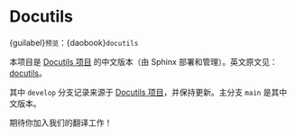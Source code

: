 # Docutils

{guilabel}`预览`：{daobook}`docutils`

本项目是 [Docutils 项目](https://github.com/live-clones/docutils) 的中文版本（由 Sphinx 部署和管理）。英文原文见：[docutils](https://docutils.sourceforge.io/)。

其中 `develop` 分支记录来源于 [Docutils 项目](https://github.com/live-clones/docutils)，并保持更新。主分支 `main` 是其中文版本。

期待你加入我们的翻译工作！